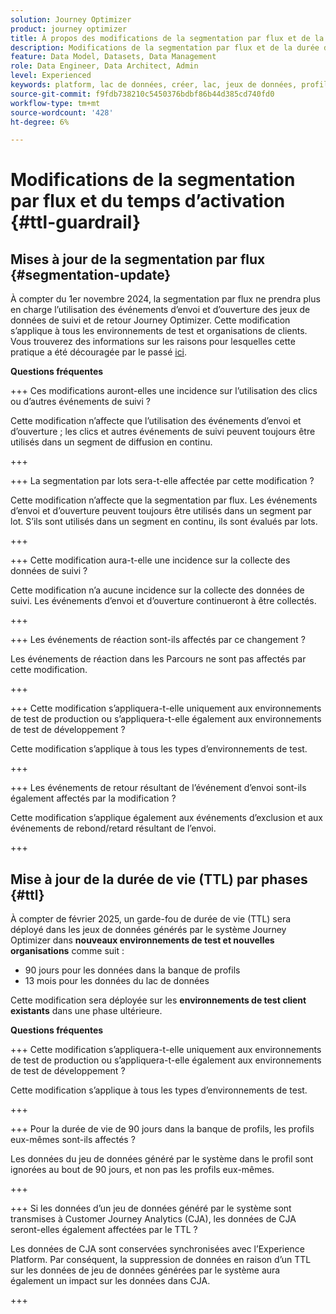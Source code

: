 ```yaml
---
solution: Journey Optimizer
product: journey optimizer
title: À propos des modifications de la segmentation par flux et de la durée de vie (TTL)
description: Modifications de la segmentation par flux et de la durée de vie dans Adobe Journey Optimizer
feature: Data Model, Datasets, Data Management
role: Data Engineer, Data Architect, Admin
level: Experienced
keywords: platform, lac de données, créer, lac, jeux de données, profil
source-git-commit: f9fdb738210c5450376bdbf86b44d385cd740fd0
workflow-type: tm+mt
source-wordcount: '428'
ht-degree: 6%

---
```



# Modifications de la segmentation par flux et du temps d’activation {#ttl-guardrail}

## Mises à jour de la segmentation par flux {#segmentation-update}

À compter du 1er novembre 2024, la segmentation par flux ne prendra plus en charge l’utilisation des événements d’envoi et d’ouverture des jeux de données de suivi et de retour Journey Optimizer. Cette modification s’applique à tous les environnements de test et organisations de clients. Vous trouverez des informations sur les raisons pour lesquelles cette pratique a été découragée par le passé [ici](../audience/about-audiences.md#streaming-segmentation-events-guardrails).

**Questions fréquentes**

+++ Ces modifications auront-elles une incidence sur l’utilisation des clics ou d’autres événements de suivi ?

Cette modification n’affecte que l’utilisation des événements d’envoi et d’ouverture ; les clics et autres événements de suivi peuvent toujours être utilisés dans un segment de diffusion en continu.

+++

+++ La segmentation par lots sera-t-elle affectée par cette modification ?

Cette modification n’affecte que la segmentation par flux. Les événements d’envoi et d’ouverture peuvent toujours être utilisés dans un segment par lot. S’ils sont utilisés dans un segment en continu, ils sont évalués par lots.

+++

+++ Cette modification aura-t-elle une incidence sur la collecte des données de suivi ?

Cette modification n’a aucune incidence sur la collecte des données de suivi. Les événements d’envoi et d’ouverture continueront à être collectés.

+++


+++ Les événements de réaction sont-ils affectés par ce changement ?

Les événements de réaction dans les Parcours ne sont pas affectés par cette modification.

+++


+++ Cette modification s’appliquera-t-elle uniquement aux environnements de test de production ou s’appliquera-t-elle également aux environnements de test de développement ?

Cette modification s’applique à tous les types d’environnements de test.

+++

+++ Les événements de retour résultant de l’événement d’envoi sont-ils également affectés par la modification ?

Cette modification s’applique également aux événements d’exclusion et aux événements de rebond/retard résultant de l’envoi.

+++

## Mise à jour de la durée de vie (TTL) par phases {#ttl}

À compter de février 2025, un garde-fou de durée de vie (TTL) sera déployé dans les jeux de données générés par le système Journey Optimizer dans **nouveaux environnements de test et nouvelles organisations** comme suit :

* 90 jours pour les données dans la banque de profils
* 13 mois pour les données du lac de données

Cette modification sera déployée sur les **environnements de test client existants** dans une phase ultérieure.

**Questions fréquentes**

+++ Cette modification s’appliquera-t-elle uniquement aux environnements de test de production ou s’appliquera-t-elle également aux environnements de test de développement ?

Cette modification s’applique à tous les types d’environnements de test.

+++

+++ Pour la durée de vie de 90 jours dans la banque de profils, les profils eux-mêmes sont-ils affectés ?

Les données du jeu de données généré par le système dans le profil sont ignorées au bout de 90 jours, et non pas les profils eux-mêmes.

+++

+++ Si les données d’un jeu de données généré par le système sont transmises à Customer Journey Analytics (CJA), les données de CJA seront-elles également affectées par le TTL ?

Les données de CJA sont conservées synchronisées avec l’Experience Platform. Par conséquent, la suppression de données en raison d’un TTL sur les données de jeu de données générées par le système aura également un impact sur les données dans CJA.

+++
